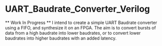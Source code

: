 # UART_Baudrate_Converter_Verilog

** Work In Progress **
I intend to create a simple UART Baudrate converter using a FIFO, and synthesize it on an FPGA. 
The aim is to convert bursts of data from a high baudrate into lower baudrates, or to convert 
lower baudrates into higher baudrates with an added latency.
